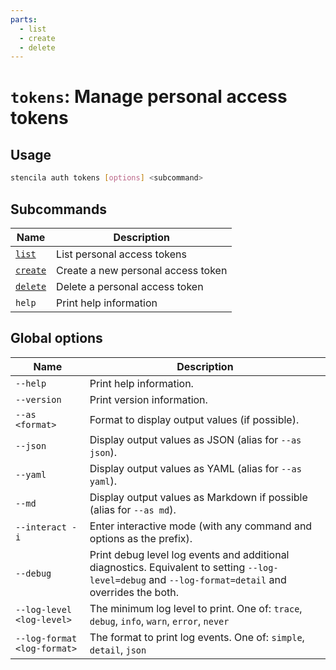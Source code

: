 ```yaml
---
parts:
  - list
  - create
  - delete
---
```



<!-- Generated from doc comments in Rust. Do not edit. -->

# `tokens`: Manage personal access tokens

## Usage

```sh
stencila auth tokens [options] <subcommand>
```



## Subcommands

| Name | Description |
| --- | --- |
| [`list`](list.md) | List personal access tokens |
| [`create`](create.md) | Create a new personal access token |
| [`delete`](delete.md) | Delete a personal access token |
| `help` | Print help information |



## Global options

| Name | Description |
| --- | --- |
| `--help` | Print help information. |
| `--version` | Print version information. |
| `--as <format>` | Format to display output values (if possible). |
| `--json` | Display output values as JSON (alias for `--as json`). |
| `--yaml` | Display output values as YAML (alias for `--as yaml`). |
| `--md` | Display output values as Markdown if possible (alias for `--as md`). |
| `--interact -i` | Enter interactive mode (with any command and options as the prefix). |
| `--debug` | Print debug level log events and additional diagnostics. Equivalent to setting `--log-level=debug` and `--log-format=detail` and overrides the both. |
| `--log-level <log-level>` | The minimum log level to print. One of: `trace`, `debug`, `info`, `warn`, `error`, `never` |
| `--log-format <log-format>` | The format to print log events. One of: `simple`, `detail`, `json` |